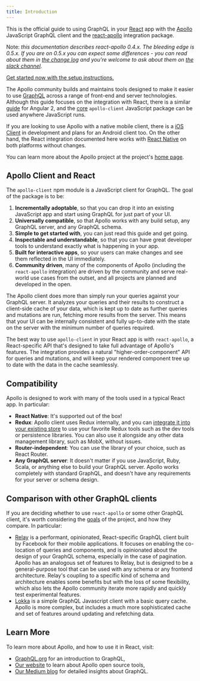 ```yaml
---
title: Introduction
---
```


This is the official guide to using GraphQL in your [React](https://facebook.github.io/react/) app with the [Apollo](http://apollostack.com) JavaScript GraphQL client and the [react-apollo](https://github.com/apollostack/react-apollo) integration package.

Note: *this documentation describes react-apollo 0.4.x.   The bleeding edge is 0.5.x.   If you are on 0.5.x you can expect some differences - you can read about them in [the change log](https://github.com/apollostack/react-apollo/commits/master) and you're welcome to ask about them on [the slack channel](http://www.apollostack.com/#slack).*

[Get started now with the setup instructions.](/react/initialization.html)

The Apollo community builds and maintains tools designed to make it easier to use [GraphQL](http://graphql.org) across a range of front-end and server technologies. Although this guide focuses on the integration with React, there is a similar [guide](/angular2) for Angular 2, and the [core](/core) `apollo-client` JavaScript package can be used anywhere JavaScript runs.

If you are looking to use Apollo with a native mobile client, there is a [iOS Client](https://github.com/apollostack/apollo-ios) in development and plans for an Android client too. On the other hand, the React integration documented here works with [React Native](https://facebook.github.io/react-native/) on both platforms without changes.

You can learn more about the Apollo project at the project's [home page](http://apollostack.com).

<h2 id="apollo-client">Apollo Client and React</h2>

The `apollo-client` npm module is a JavaScript client for GraphQL. The goal of the package is to be:

1. **Incrementally adoptable**, so that you can drop it into an existing JavaScript app and start using GraphQL for just part of your UI.
2. **Universally compatible**, so that Apollo works with any build setup, any GraphQL server, and any GraphQL schema.
2. **Simple to get started with**, you can just read this guide and get going.
3. **Inspectable and understandable**, so that you can have great developer tools to understand exactly what is happening in your app.
4. **Built for interactive apps**, so your users can make changes and see them reflected in the UI immediately.
5. **Community driven**, many of the components of Apollo (including the `react-apollo` integration) are driven by the community and serve real-world use cases from the outset, and all projects are planned and developed in the open.

The Apollo client does more than simply run your queries against your GraphQL server. It analyzes your queries and their results to construct a client-side cache of your data, which is kept up to date as further queries and mutations are run, fetching more results from the server. This means that your UI can be internally consistent and fully up-to-date with the state on the server with the minimum number of queries required.

The best way to use `apollo-client` in your React app is with `react-apollo`, a React-specific API that's designed to take full advantage of Apollo's features. The integration provides a natural "higher-order-component" API for queries and mutations, and will keep your rendered component tree up to date with the data in the cache seamlessly.

<h2 id="compatibility">Compatibility</h2>

Apollo is designed to work with many of the tools used in a typical React app. In particular:

- **React Native**: It's supported out of the box!
- **Redux**: Apollo client uses Redux internally, and you can [integrate it into your existing store](redux.html) to use your favorite Redux tools such as the dev tools or persistence libraries. You can also use it alongside any other data management library, such as MobX, without issues.
- **Router-independent**: You can use the library of your choice, such as React Router.
- **Any GraphQL server**: It doesn't matter if you use JavaScript, Ruby, Scala, or anything else to build your GraphQL server. Apollo works completely with standard GraphQL, and doesn't have any requirements for your server or schema design.

<h2 id="comparison">Comparison with other GraphQL clients</h2>

If you are deciding whether to use `react-apollo` or some other GraphQL client, it's worth considering the [goals](#apollo-client) of the project, and how they compare. In particular:

 - [Relay](https://facebook.github.io/relay/) is a performant, opinionated, React-specific GraphQL client built by Facebook for their mobile applications. It focuses on enabling the co-location of queries and components, and is opinionated about the design of your GraphQL schema, especially in the case of pagination. Apollo has an analogous set of features to Relay, but is designed to be a general-purpose tool that can be used with any schema or any frontend architecture. Relay's coupling to a specific kind of schema and architecture enables some benefits but with the loss of some flexibility, which also lets the Apollo community iterate more rapidly and quickly test experimental features.
 - [Lokka](https://github.com/kadirahq/lokka) is a simple GraphQL Javascript client with a basic query cache. Apollo is more complex, but includes a much more sophisticated cache and set of features around updating and refetching data.

<h2 id="learn-more">Learn More</h2>

To learn more about Apollo, and how to use it in React, visit:

- [GraphQL.org](http://graphql.org) for an introduction to GraphQL,
- [Our website](http://www.apollostack.com/) to learn about Apollo open source tools,
- [Our Medium blog](https://medium.com/apollo-stack) for detailed insights about GraphQL.

